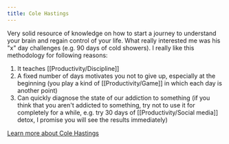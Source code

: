 ```yaml
---
title: Cole Hastings
---
```


Very solid resource of knowledge on how to start a journey to understand your brain and regain control of your life. What really interested me was his "x" day challenges (e.g. 90 days of cold showers). I really like this methodology for following reasons:
1. It teaches [[Productivity/Discipline]]
2. A fixed number of days motivates you not to give up, especially at the beginning (you play a kind of [[Productivity/Game]] in which each day is another point)
3. Can quickly diagnose the state of our addiction to something (if you think that you aren't addicted to something, try not to use it for completely for a while, e.g. try 30 days of [[Productivity/Social media]] detox, I promise you will see the results immediately)

[Learn more about Cole Hastings](https://www.youtube.com/c/ColeHastings)
